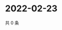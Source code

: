 # 2022-02-23

共 0 条

<!-- BEGIN WEIBO -->
<!-- 最后更新时间 Wed Feb 23 2022 22:11:07 GMT+0800 (China Standard Time) -->

<!-- END WEIBO -->

